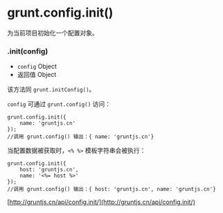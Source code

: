 # grunt.config.init()

为当前项目初始化一个配置对象。

### .init(config)

* `config` Object
* 返回值 Object

该方法同 `grunt.initConfig()`。

`config` 可通过 `grunt.config()` 访问：

    grunt.config.init({
        name: 'gruntjs.cn'
    });
    //调用 grunt.config() 输出：{ name: 'gruntjs.cn'}

当配置数据被获取时，`<% %>` 模板字符串会被执行：

    grunt.config.init({
        host: 'gruntjs.cn',
        name: '<%= host %>'
    });
    //调用 grunt.config() 输出：{ host: 'gruntjs.cn', name: 'gruntjs.cn'}

[http://gruntjs.cn/api/config.init/](http://gruntjs.cn/api/config.init/)